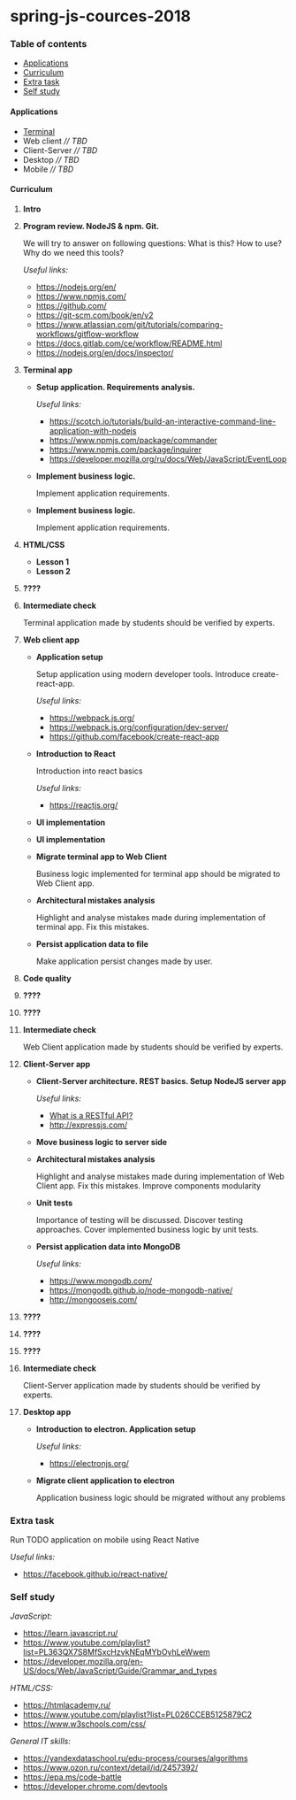 # spring-js-cources-2018

### Table of contents

* [Applications](#applications)
* [Curriculum](#curriculum)
* [Extra task](#extra-task)
* [Self study](#self-study)

#### Applications

* [Terminal](terminal/README.md)
* Web client *// TBD*
* Client-Server *// TBD*
* Desktop *// TBD*
* Mobile *// TBD*

#### Curriculum

1. **Intro**

2. **Program review. NodeJS & npm. Git.**
    
    We will try to answer on following questions: What is this? How to use? Why do we need this tools?

    *Useful links:*
    - https://nodejs.org/en/
    - https://www.npmjs.com/
    - https://github.com/
    - https://git-scm.com/book/en/v2
    - https://www.atlassian.com/git/tutorials/comparing-workflows/gitflow-workflow
    - https://docs.gitlab.com/ce/workflow/README.html
    - https://nodejs.org/en/docs/inspector/

3. **Terminal app**

    * **Setup application. Requirements analysis.**
    
        *Useful links:*
        - https://scotch.io/tutorials/build-an-interactive-command-line-application-with-nodejs
        - https://www.npmjs.com/package/commander
        - https://www.npmjs.com/package/inquirer
        - https://developer.mozilla.org/ru/docs/Web/JavaScript/EventLoop

    * **Implement business logic.**

        Implement application requirements.

    * **Implement business logic.**

        Implement application requirements.

4. **HTML/CSS**
    
    * **Lesson 1**
    * **Lesson 2**

5. **????**

6. **Intermediate check**

    Terminal application made by students should be verified by experts.

7. **Web client app**

    * **Application setup**

        Setup application using modern developer tools. Introduce create-react-app.

        *Useful links:*
        - https://webpack.js.org/
        - https://webpack.js.org/configuration/dev-server/
        - https://github.com/facebook/create-react-app

    * **Introduction to React**

        Introduction into react basics
        
        *Useful links:*
        - https://reactjs.org/

    * **UI implementation**

    * **UI implementation**

    * **Migrate terminal app to Web Client**

        Business logic implemented for terminal app should be migrated to Web Client app.

    * **Architectural mistakes analysis**
    
        Highlight and analyse mistakes made during implementation of terminal app. Fix this mistakes.

    * **Persist application data to file**
    
        Make application persist changes made by user.

8. **Code quality**

9. **????**

10. **????**

11. **Intermediate check**

    Web Client application made by students should be verified by experts.

12. **Сlient-Server app**

    * **Client-Server architecture. REST basics. Setup NodeJS server app**

        *Useful links:*
        - [What is a RESTful API?](https://medium.com/@lazlojuly/what-is-a-restful-api-fabb8dc2afeb)
        - http://expressjs.com/

    * **Move business logic to server side**
    
    * **Architectural mistakes analysis**
                
        Highlight and analyse mistakes made during implementation of Web Client app. Fix this mistakes. Improve components modularity

    * **Unit tests**

        Importance of testing will be discussed. Discover testing approaches. Cover implemented business logic by unit tests.
    
    * **Persist application data into MongoDB**
    
        *Useful links:*
        - https://www.mongodb.com/
        - https://mongodb.github.io/node-mongodb-native/
        - http://mongoosejs.com/

13. **????**

14. **????**

15. **????**

16. **Intermediate check**

    Client-Server application made by students should be verified by experts.

17. **Desktop app**

    * **Introduction to electron. Application setup**

        *Useful links:*
        - https://electronjs.org/

    * **Migrate client application to electron**

        Application business logic should be migrated without any problems

### Extra task
Run TODO application on mobile using React Native

*Useful links:*
* https://facebook.github.io/react-native/

### Self study

*JavaScript:*
- https://learn.javascript.ru/
- https://www.youtube.com/playlist?list=PL363QX7S8MfSxcHzvkNEqMYbOyhLeWwem
- https://developer.mozilla.org/en-US/docs/Web/JavaScript/Guide/Grammar_and_types

*HTML/CSS:*
- https://htmlacademy.ru/
- https://www.youtube.com/playlist?list=PL026CCEB5125879C2
- https://www.w3schools.com/css/

*General IT skills:*
- https://yandexdataschool.ru/edu-process/courses/algorithms
- https://www.ozon.ru/context/detail/id/2457392/
- https://epa.ms/code-battle
- https://developer.chrome.com/devtools
